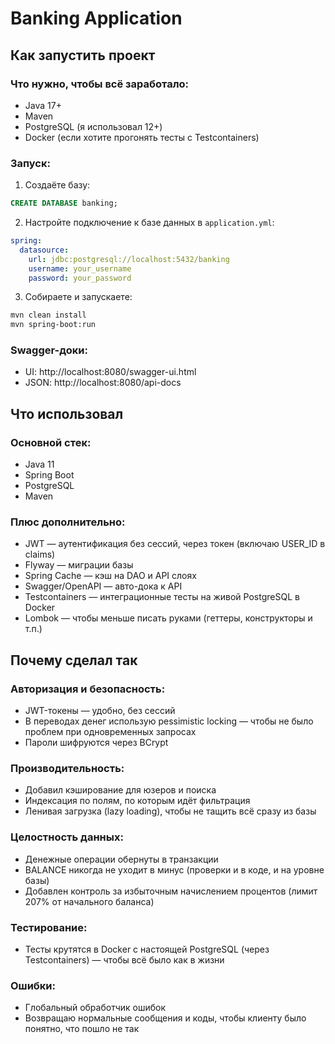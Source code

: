 # Banking Application

## Как запустить проект

### Что нужно, чтобы всё заработало:
- Java 17+
- Maven
- PostgreSQL (я использовал 12+)
- Docker (если хотите прогонять тесты с Testcontainers)

### Запуск:

1. Создаёте базу:
```sql
CREATE DATABASE banking;
```

2. Настройте подключение к базе данных в `application.yml`:
```yaml
spring:
  datasource:
    url: jdbc:postgresql://localhost:5432/banking
    username: your_username
    password: your_password
```

3. Собираете и запускаете:
```bash
mvn clean install
mvn spring-boot:run
```

### Swagger-доки:
- UI: http://localhost:8080/swagger-ui.html
- JSON: http://localhost:8080/api-docs

## Что использовал

### Основной стек:
- Java 11
- Spring Boot
- PostgreSQL
- Maven

### Плюс дополнительно:
- JWT — аутентификация без сессий, через токен (включаю USER_ID в claims)
- Flyway — миграции базы
- Spring Cache — кэш на DAO и API слоях
- Swagger/OpenAPI — авто-дока к API
- Testcontainers — интеграционные тесты на живой PostgreSQL в Docker
- Lombok — чтобы меньше писать руками (геттеры, конструкторы и т.п.)

## Почему сделал так

### Авторизация и безопасность:
- JWT-токены — удобно, без сессий
- В переводах денег использую pessimistic locking — чтобы не было проблем при одновременных запросах
- Пароли шифруются через BCrypt

### Производительность:
- Добавил кэширование для юзеров и поиска
- Индексация по полям, по которым идёт фильтрация
- Ленивая загрузка (lazy loading), чтобы не тащить всё сразу из базы

### Целостность данных:
- Денежные операции обернуты в транзакции
- BALANCE никогда не уходит в минус (проверки и в коде, и на уровне базы)
- Добавлен контроль за избыточным начислением процентов (лимит 207% от начального баланса)

### Тестирование:
- Тесты крутятся в Docker с настоящей PostgreSQL (через Testcontainers) — чтобы всё было как в жизни

### Ошибки:
- Глобальный обработчик ошибок
- Возвращаю нормальные сообщения и коды, чтобы клиенту было понятно, что пошло не так










